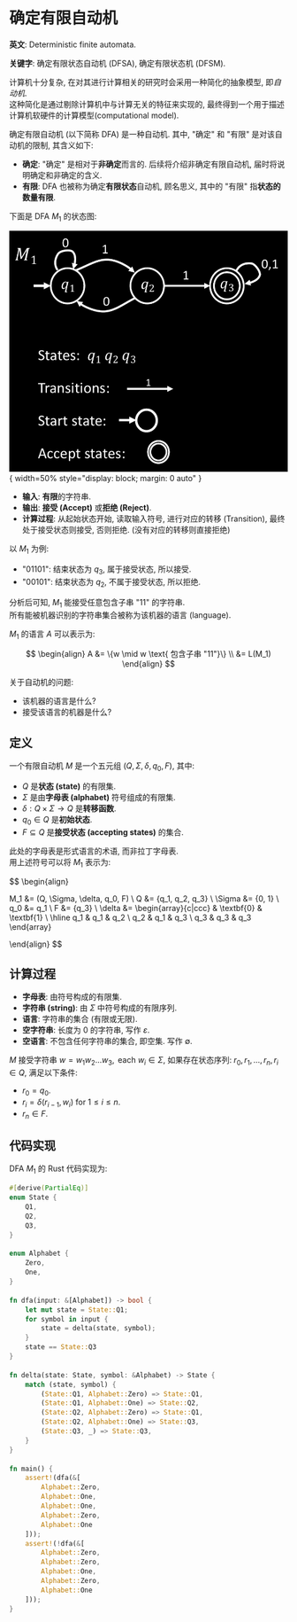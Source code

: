 # 确定有限自动机

**英文**: Deterministic finite automata.

**关键字**: 确定有限状态自动机 (DFSA), 确定有限状态机 (DFSM).


计算机十分复杂, 在对其进行计算相关的研究时会采用一种简化的抽象模型, 即*自动机*. \
这种简化是通过剔除计算机中与计算无关的特征来实现的, 最终得到一个用于描述计算机软硬件的计算模型(computational model).

确定有限自动机 (以下简称 DFA) 是一种自动机. 其中, "确定" 和 "有限" 是对该自动机的限制, 其含义如下:

- **确定**: "确定" 是相对于**非确定**而言的. 后续将介绍非确定有限自动机, 届时将说明确定和非确定的含义.
- **有限**: DFA 也被称为确定**有限状态**自动机, 顾名思义, 其中的 "有限" 指**状态的数量有限**.

下面是 DFA $M_1$ 的状态图:

![DFA](assets/dfa.png){ width=50% style="display: block; margin: 0 auto" }  

- **输入**: **有限**的字符串.
- **输出**: **接受 (Accept)** 或**拒绝 (Reject)**.
- **计算过程**: 从起始状态开始, 读取输入符号, 进行对应的转移 (Transition), 最终处于接受状态则接受, 否则拒绝. (没有对应的转移则直接拒绝)

以 $M_1$ 为例:

- "01101": 结束状态为 $q_3$, 属于接受状态, 所以接受.
- "00101": 结束状态为 $q_2$, 不属于接受状态, 所以拒绝.

分析后可知, $M_1$ 能接受任意包含子串 "11" 的字符串.  
所有能被机器识别的字符串集合被称为该机器的语言 (language).

$M_1$ 的语言 $A$ 可以表示为:

$$
\begin{align}
A &= \{w \mid w \text{ 包含子串 "11"}\} \\
  &= L(M_1)
\end{align}
$$

关于自动机的问题:

- 该机器的语言是什么?
- 接受该语言的机器是什么?

## 定义

一个有限自动机 $M$ 是一个五元组 $(Q, \Sigma, \delta, q_0, F)$, 其中:

- $Q$ 是**状态 (state)** 的有限集.
- $\Sigma$ 是由**字母表 (alphabet)** 符号组成的有限集.
- $\delta: Q \times \Sigma \rightarrow Q$ 是**转移函数**.
- $q_0 \in Q$ 是**初始状态**.
- $F \subseteq Q$ 是**接受状态 (accepting states)** 的集合.

此处的字母表是形式语言的术语, 而非拉丁字母表.  
用上述符号可以将 $M_1$ 表示为:

$$
\begin{align}

   M_1 &= (Q, \Sigma, \delta, q_0, F) \\
     Q &= \{q_1, q_2, q_3\} \\
\Sigma &= \{0, 1\} \\
   q_0 &= q_1 \\
     F &= \{q_3\} \\
\delta &=
\begin{array}{c|ccc}
    & \textbf{0} & \textbf{1} \\ \hline
    q_1 & q_1 & q_2 \\
    q_2 & q_1 & q_3 \\
    q_3 & q_3 & q_3
\end{array}

\end{align}
$$

## 计算过程

- **字母表**: 由符号构成的有限集.
- **字符串 (string)**: 由 $\Sigma$ 中符号构成的有限序列.
- **语言**: 字符串的集合 (有限或无限).
- **空字符串**: 长度为 0 的字符串, 写作 $\varepsilon$.
- **空语言**: 不包含任何字符串的集合, 即空集. 写作 $\emptyset$.

$M$ 接受字符串 $w = w_1w_2 ... w_3, \text{ each } w_i \in \Sigma$,
如果存在状态序列: $r_0, r_1, ..., r_n, r_i \in Q$, 满足以下条件:

- $r_0 = q_0$.
- $r_i = \delta(r_{i-1}, w_i) \text{ for } 1 \leq i \leq n$.
- $r_n \in F$.

## 代码实现

DFA $M_1$ 的 Rust 代码实现为:

```rust
#[derive(PartialEq)]
enum State {
    Q1,
    Q2,
    Q3,
}

enum Alphabet {
    Zero,
    One,
}

fn dfa(input: &[Alphabet]) -> bool {
    let mut state = State::Q1;
    for symbol in input {
        state = delta(state, symbol);
    }
    state == State::Q3
}

fn delta(state: State, symbol: &Alphabet) -> State {
    match (state, symbol) {
        (State::Q1, Alphabet::Zero) => State::Q1,
        (State::Q1, Alphabet::One) => State::Q2,
        (State::Q2, Alphabet::Zero) => State::Q1,
        (State::Q2, Alphabet::One) => State::Q3,
        (State::Q3, _) => State::Q3,
    }
}

fn main() {
    assert!(dfa(&[
        Alphabet::Zero,
        Alphabet::One,
        Alphabet::One,
        Alphabet::Zero,
        Alphabet::One
    ]));
    assert!(!dfa(&[
        Alphabet::Zero,
        Alphabet::Zero,
        Alphabet::One,
        Alphabet::Zero,
        Alphabet::One
    ]));
}
```
